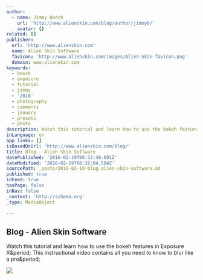 ```yaml
---
author:
  - name: Jimmy Beech
    url: 'http://www.alienskin.com/blog/author/jimmyb/'
    avatar: {}
related: []
publisher:
  url: 'http://www.alienskin.com'
  name: Alien Skin Software
  favicon: 'http://www.alienskin.com/images/Alien-Skin-favicon.png'
  domain: www.alienskin.com
keywords:
  - beech
  - exposure
  - tutorial
  - jimmy
  - '2016'
  - photography
  - comments
  - january
  - presets
  - photo
description: Watch this tutorial and learn how to use the bokeh features in Exposure X. This instructional video contains all you need to know to blur like a pro.
inLanguage: en
app_links: []
isBasedOnUrl: 'http://www.alienskin.com/blog/'
title: Blog - Alien Skin Software
datePublished: '2016-02-19T06:32:49.091Z'
dateModified: '2016-02-19T06:32:04.584Z'
sourcePath: _posts/2016-02-19-blog-alien-skin-software.md
published: true
inFeed: true
hasPage: false
inNav: false
_context: 'http://schema.org'
_type: MediaObject

---
```

<article style=""><h1>Blog - Alien Skin Software</h1><p>Watch this tutorial and learn how to use the bokeh features in Exposure X&amp;period; This instructional video contains all you need to know to blur like a pro&amp;period;</p><img src="http://www.alienskin.com/images/Alien-Skin-OrangeBox-Logo-722x.png" /></article>